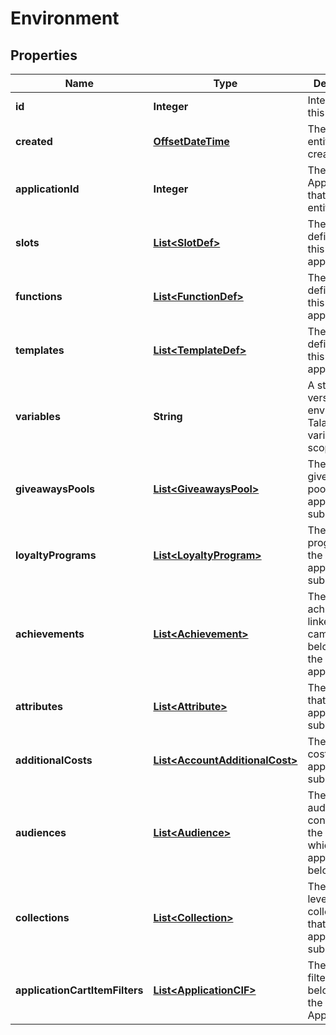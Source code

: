 

# Environment

## Properties

Name | Type | Description | Notes
------------ | ------------- | ------------- | -------------
**id** | **Integer** | Internal ID of this entity. | 
**created** | [**OffsetDateTime**](OffsetDateTime.md) | The time this entity was created. | 
**applicationId** | **Integer** | The ID of the Application that owns this entity. | 
**slots** | [**List&lt;SlotDef&gt;**](SlotDef.md) | The slots defined for this application. | 
**functions** | [**List&lt;FunctionDef&gt;**](FunctionDef.md) | The functions defined for this application. | 
**templates** | [**List&lt;TemplateDef&gt;**](TemplateDef.md) | The templates defined for this application. | 
**variables** | **String** | A stringified version of the environment&#39;s Talang variables scope. | 
**giveawaysPools** | [**List&lt;GiveawaysPool&gt;**](GiveawaysPool.md) | The giveaways pools that the application is subscribed to. |  [optional]
**loyaltyPrograms** | [**List&lt;LoyaltyProgram&gt;**](LoyaltyProgram.md) | The loyalty programs that the application is subscribed to. |  [optional]
**achievements** | [**List&lt;Achievement&gt;**](Achievement.md) | The achievements, linked to the campaigns, belonging to the application. |  [optional]
**attributes** | [**List&lt;Attribute&gt;**](Attribute.md) | The attributes that the application is subscribed to. |  [optional]
**additionalCosts** | [**List&lt;AccountAdditionalCost&gt;**](AccountAdditionalCost.md) | The additional costs that the application is subscribed to. |  [optional]
**audiences** | [**List&lt;Audience&gt;**](Audience.md) | The audiences contained in the account which the application belongs to. |  [optional]
**collections** | [**List&lt;Collection&gt;**](Collection.md) | The account-level collections that the application is subscribed to. |  [optional]
**applicationCartItemFilters** | [**List&lt;ApplicationCIF&gt;**](ApplicationCIF.md) | The cart item filters belonging to the Application. |  [optional]



